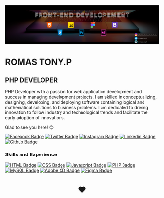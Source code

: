 ![I'm PHP Developer](https://github.com/romastony0/romastony0/blob/main/Twitter%20post%20-%201%20(1).jpg)


<!-- [![Visits Badge](https://badges.pufler.dev/visits/puf17640/git-badges)](https://badges.pufler.dev) -->










# ROMAS TONY.P   

## PHP DEVELOPER

PHP Developer with a passion for web application development and success in managing development projects. I am skilled in conceptualizing, designing, developing, and deploying software containing logical and mathematical solutions to business problems. I am dedicated to driving innovation to follow industry and technological trends and facilitate the early adoption of innovations.


Glad to see you here! 😍 

[![Facebook Badge](https://img.shields.io/badge/Facebook-1877F2?style=for-the-badge&logo=facebook&logoColor=white&link=https://www.facebook.com/r)](https://www.facebook.com/romas.tony.10)
[![Twitter Badge](https://img.shields.io/badge/twitter-1DA1F2?style=for-the-badge&logo=twitter&logoColor=white&link=https://twitter.com/romastony0?s=09)](https://twitter.com/romastony0)
[![Instagram Badge](https://img.shields.io/badge/Instagram-E4405F?style=for-the-badge&logo=instagram&logoColor=white)](https://www.instagram.com/_r_o_m_a_s___t_o_n_y_)
[![Linkedin Badge](https://img.shields.io/badge/LinkedIn-0077B5?style=for-the-badge&logo=linkedin&logoColor=white)](https://www.linkedin.com/in/romastony0/)
[![Github Badge](https://img.shields.io/badge/GitHub-100000?style=for-the-badge&logo=github&logoColor=white)](https://github.com/romastony0)

### Skills and Experience

  [![HTML Badge](https://img.shields.io/badge/HTML5-E34F26?style=for-the-badge&logo=html5&logoColor=white)](https://www.w3schools.com/html/)
  [![CSS Badge](https://img.shields.io/badge/CSS3-1572B6?style=for-the-badge&logo=css3&logoColor=white)](https://www.w3schools.com/css/)
  [![Javascript Badge](https://img.shields.io/badge/JAVASCRIPT%20-%23323330.svg?&style=for-the-badge&logo=javascript&logoColor=%23F7DF1E)](https://www.w3schools.com/js/)
  [![PHP Badge](https://img.shields.io/badge/PHP-777BB4?style=for-the-badge&logo=PHP&logoColor=white)](https://www.w3schools.com/php/)
  [![MySQL Badge](https://img.shields.io/badge/MySQL-00000F?style=for-the-badge&logo=mysql&logoColor=white)](https://www.w3schools.com/MySQL/default.asp)
  [![Adobe XD Badge](https://img.shields.io/badge/Adobe%20XD-470137?style=for-the-badge&logo=Adobe%20XD&logoColor=#FF61F6)](https://www.adobe.com/in/)
  [![Figma Badge](https://img.shields.io/badge/Figma-F24E1E?style=for-the-badge&logo=figma&logoColor=white)](https://www.figma.com/)

<h1 align="center">❤️</h1>

